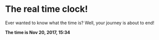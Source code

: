 # The real time clock!

Ever wanted to know what the time is? Well, your journey is about to end!

**The time is Nov 20, 2017, 15:34**